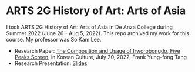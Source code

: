 # ARTS 2G History of Art: Arts of Asia
I took ARTS 2G History of Art: Arts of Asia in De Anza College during Summer 2022 (June 26 - Aug 5, 2022). This repo archived my work for this course. My professor was So Kam Lee.
* Research Paper: [The Composition and Usage of Irworobongdo, Five Peaks Screen](https://github.com/FrankYFTang/FrankYungFongTangArt/blob/main/ARTS2G/The_Composition_and_Usage_of_Irworobongdo_Five_Peaks_Screen_in_Korean_Culture.pdf), in Korean Culture, July 20, 2022, Frank Yung-fong Tang
* Research Presentation: [Slides](https://docs.google.com/presentation/d/1J7Qdm6dm2smtzydl7BSw6KTXRY7At5IDe9-tdqQlD38)
